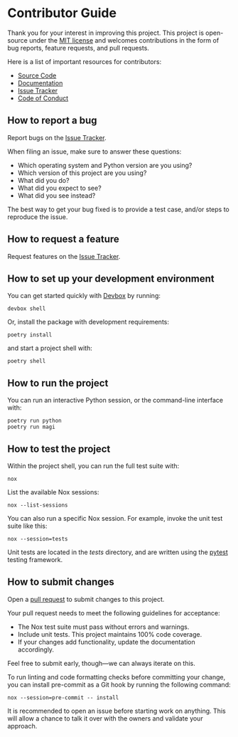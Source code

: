 # Contributor Guide

Thank you for your interest in improving this project.
This project is open-source under the [MIT license] and
welcomes contributions in the form of bug reports, feature requests, and pull requests.

Here is a list of important resources for contributors:

- [Source Code]
- [Documentation]
- [Issue Tracker]
- [Code of Conduct]

[mit license]: https://opensource.org/license/mit/
[source code]: https://github.com/ologistio/magi
[documentation]: https://docs.magi.sh
[issue tracker]: https://github.com/ologistio/magi/issues

## How to report a bug

Report bugs on the [Issue Tracker].

When filing an issue, make sure to answer these questions:

- Which operating system and Python version are you using?
- Which version of this project are you using?
- What did you do?
- What did you expect to see?
- What did you see instead?

The best way to get your bug fixed is to provide a test case,
and/or steps to reproduce the issue.

## How to request a feature

Request features on the [Issue Tracker].

## How to set up your development environment

You can get started quickly with [Devbox] by running:

```console
devbox shell
```

Or, install the package with development requirements:

```console
poetry install
```

and start a project shell with:

```console
poetry shell
```

[Devbox]: https://www.jetpack.io/devbox/docs/installing_devbox/

## How to run the project

You can run an interactive Python session, or
the command-line interface with:

```console
poetry run python
poetry run magi
```

## How to test the project

Within the project shell, you can run the
full test suite with:

```console
nox
```

List the available Nox sessions:

```console
nox --list-sessions
```

You can also run a specific Nox session.
For example, invoke the unit test suite like this:

```console
nox --session=tests
```

Unit tests are located in the _tests_ directory,
and are written using the [pytest] testing framework.

[pytest]: https://pytest.readthedocs.io/

## How to submit changes

Open a [pull request] to submit changes to this project.

Your pull request needs to meet the following guidelines for acceptance:

- The Nox test suite must pass without errors and warnings.
- Include unit tests. This project maintains 100% code coverage.
- If your changes add functionality, update the documentation accordingly.

Feel free to submit early, though—we can always iterate on this.

To run linting and code formatting checks before committing your change, you can install pre-commit as a Git hook by running the following command:

```console
nox --session=pre-commit -- install
```

It is recommended to open an issue before starting work on anything.
This will allow a chance to talk it over with the owners and validate your approach.

[pull request]: https://github.com/ologistio/magi/pulls

<!-- github-only -->

[code of conduct]: CODE_OF_CONDUCT.md
